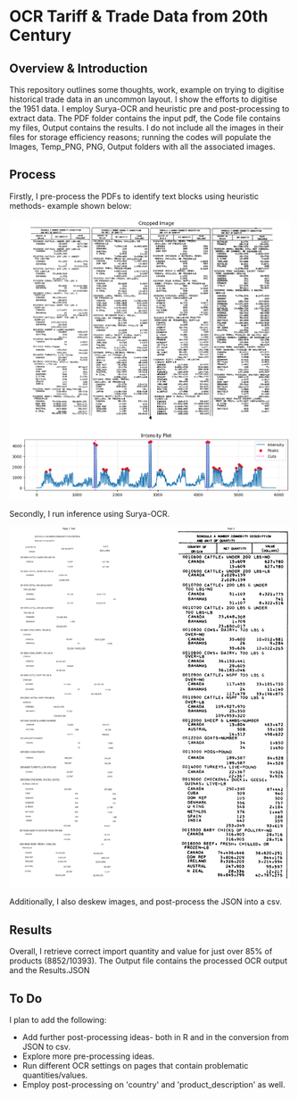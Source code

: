 # OCR Tariff \& Trade Data from 20th Century

## Overview \& Introduction

This repository outlines some thoughts, work, example on trying to digitise historical trade data in an uncommon layout. I show the efforts to digitise the 1951 data. I employ Surya-OCR and heuristic pre and post-processing to extract data. The PDF folder contains the input pdf, the Code file contains my files, Output contains the results. I do not include all the images in their files for storage efficiency reasons; running the codes will populate the Images, Temp_PNG, PNG, Output folders with all the associated images. 

## Process

Firstly, I pre-process the PDFs to identify text blocks using heuristic methods- example shown below: 

![Heuristic cropping](1951/PNG_Temp/Page_001_cropping.png)

Secondly, I run inference using Surya-OCR. 

![Output Example](1951/PNG_Temp/Page_001_inference.png)

Additionally, I also deskew images, and post-process the JSON into a csv. 

## Results

Overall, I retrieve correct import quantity and value for just over 85% of products (8852/10393). The Output file contains the processed OCR output and the Results.JSON

## To Do

I plan to add the following:

- Add further post-processing ideas- both in R and in the conversion from JSON to csv. 
- Explore more pre-processing ideas.
- Run different OCR settings on pages that contain problematic quantities/values.
- Employ post-processing on 'country' and 'product_description' as well. 
